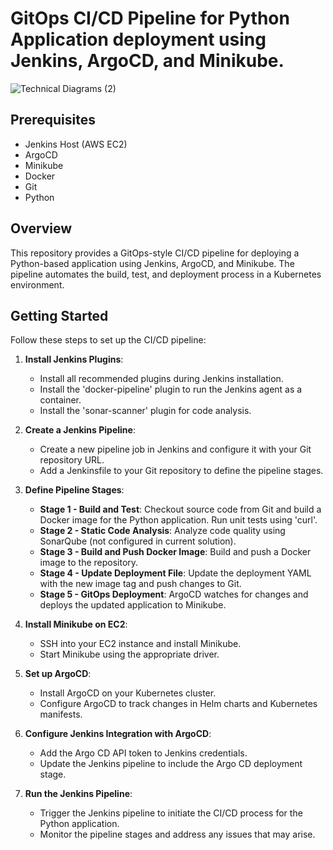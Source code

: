 # GitOps CI/CD Pipeline for Python Application deployment using Jenkins, ArgoCD, and Minikube.
![Technical Diagrams (2)](https://github.com/NavazishS/test/assets/72895399/b765bb31-d997-4249-8df2-4f711ddf61fc)
## Prerequisites

- Jenkins Host (AWS EC2)
- ArgoCD
- Minikube
- Docker
- Git
- Python

## Overview

This repository provides a GitOps-style CI/CD pipeline for deploying a Python-based application using Jenkins, ArgoCD, and Minikube. The pipeline automates the build, test, and deployment process in a Kubernetes environment.

## Getting Started

Follow these steps to set up the CI/CD pipeline:

1. **Install Jenkins Plugins**:
   - Install all recommended plugins during Jenkins installation.
   - Install the 'docker-pipeline' plugin to run the Jenkins agent as a container.
   - Install the 'sonar-scanner' plugin for code analysis.

2. **Create a Jenkins Pipeline**:
   - Create a new pipeline job in Jenkins and configure it with your Git repository URL.
   - Add a Jenkinsfile to your Git repository to define the pipeline stages.

3. **Define Pipeline Stages**:
    - **Stage 1 - Build and Test**: Checkout source code from Git and build a Docker image for the Python application. Run unit tests using 'curl'.
    - **Stage 2 - Static Code Analysis**: Analyze code quality using SonarQube (not configured in current solution).
    - **Stage 3 - Build and Push Docker Image**: Build and push a Docker image to the repository.
    - **Stage 4 - Update Deployment File**: Update the deployment YAML with the new image tag and push changes to Git.
    - **Stage 5 - GitOps Deployment**: ArgoCD watches for changes and deploys the updated application to Minikube.

4. **Install Minikube on EC2**:
   - SSH into your EC2 instance and install Minikube.
   - Start Minikube using the appropriate driver.

5. **Set up ArgoCD**:
   - Install ArgoCD on your Kubernetes cluster.
   - Configure ArgoCD to track changes in Helm charts and Kubernetes manifests.

6. **Configure Jenkins Integration with ArgoCD**:
   - Add the Argo CD API token to Jenkins credentials.
   - Update the Jenkins pipeline to include the Argo CD deployment stage.

7. **Run the Jenkins Pipeline**:
   - Trigger the Jenkins pipeline to initiate the CI/CD process for the Python application.
   - Monitor the pipeline stages and address any issues that may arise.
